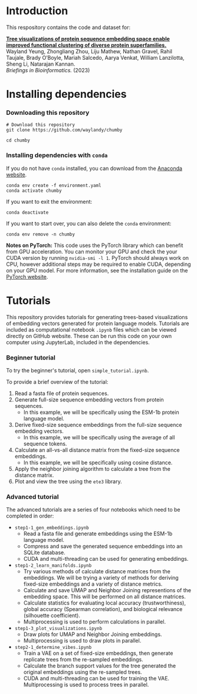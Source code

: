 # Introduction

This respository contains the code and dataset for:

[**Tree visualizations of protein sequence embedding space enable improved functional clustering of diverse protein superfamilies.**](https://doi.org/10.1093/bib/bbac619)\
Wayland Yeung, Zhongliang Zhou, Liju Mathew, Nathan Gravel, Rahil Taujale, Brady O’Boyle, Mariah Salcedo, Aarya Venkat, William Lanzilotta, Sheng Li, Natarajan Kannan.\
*Briefings in Bioinformatics.* (2023)


# Installing dependencies

### Downloading this repository

```
# Download this repository
git clone https://github.com/waylandy/chumby

cd chumby
```
### Installing dependencies with `conda`

If you do not have `conda` installed, you can download from the [Anaconda website](https://www.anaconda.com/).

```
conda env create -f environment.yaml
conda activate chumby
```

If you want to exit the environment:

```
conda deactivate
```

If you want to start over, you can also delete the `conda` environment:

```
conda env remove -n chumby
```

**Notes on PyTorch:** This code uses the PyTorch library which can benefit from GPU acceleration. You can monitor your GPU and check the your CUDA version by running `nvidia-smi -l 1`. PyTorch should always work on CPU, however additional steps may be required to enable CUDA, depending on your GPU model. For more information, see the installation guide on the [PyTorch website](https://pytorch.org/). 


# Tutorials

This repository provides tutorials for generating trees-based visualizations of embedding vectors generated for protein language models. Tutorials are included as computational notebook `.ipynb` files which can be viewed directly on GitHub website. These can be run this code on your own computer using JupyterLab, included in the dependencies.


### Beginner tutorial

To try the beginner's tutorial, open `simple_tutorial.ipynb`.

To provide a brief overview of the tutorial:
1. Read a fasta file of protein sequences.
2. Generate full-size sequence embedding vectors from protein sequences.
    - In this example, we will be specifically using the ESM-1b protein language model.
3. Derive fixed-size sequence embeddings from the full-size sequence embedding vectors.
    - In this example, we will be specifically using the average of all sequence tokens.
4. Calculate an all-vs-all distance matrix from the fixed-size sequence embeddings.
    - In this example, we will be specifically using cosine distance.
5. Apply the neighbor joining algorithm to calculate a tree from the distance matrix.
6. Plot and view the tree using the `ete3` library.


### Advanced tutorial

The advanced tutorials are a series of four notebooks which need to be completed in order:

- `step1-1_gen_embeddings.ipynb`
    - Read a fasta file and generate embeddings using the ESM-1b language model.
    - Compress and save the generated sequence embeddings into an SQLite database.
    - CUDA and multi-threading can be used for generating embeddings.
- `step1-2_learn_manifolds.ipynb`
    - Try various methods of calculate distance matrices from the embeddings. We will be trying a variety of methods for deriving fixed-size embeddings and a variety of distance metrics.
    - Calculate and save UMAP and Neighbor Joining representions of the embedding space. This will be performed on all distance matrices.
    - Calculate statistics for evaluating local accuracy (trustworthiness), global accuracy (Spearman correlation), and biological relevance (silhouette coefficient).
    - Multiprocessing is used to perform calculations in parallel.
- `step1-3_plot_visualizations.ipynb`
    - Draw plots for UMAP and Neighbor Joining embeddings.
    - Multiprocessing is used to draw plots in parallel.
- `step2-1_determine_vibes.ipynb`
	- Train a VAE on a set of fixed-size embeddings, then generate replicate trees from the re-sampled embeddings.
	- Calculate the branch support values for the tree generated the original embeddings using the re-sampled trees.
	- CUDA and multi-threading can be used for training the VAE. Multiprocessing is used to process trees in parallel.


